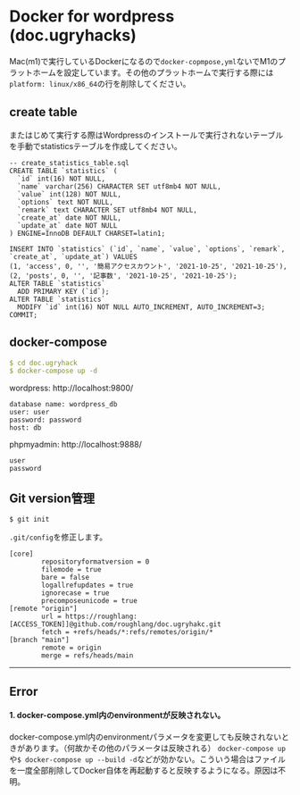 # Docker for wordpress (doc.ugryhacks)

Mac(m1)で実行しているDockerになるので`docker-copmpose,yml`ないでM1のプラットホームを設定しています。その他のプラットホームで実行する際には`platform: linux/x86_64`の行を削除してください。

## create table

またはじめて実行する際はWordpressのインストールで実行されないテーブルを手動でstatisticsテーブルを作成してください。

```
-- create_statistics_table.sql
CREATE TABLE `statistics` (
  `id` int(16) NOT NULL,
  `name` varchar(256) CHARACTER SET utf8mb4 NOT NULL,
  `value` int(128) NOT NULL,
  `options` text NOT NULL,
  `remark` text CHARACTER SET utf8mb4 NOT NULL,
  `create_at` date NOT NULL,
  `update_at` date NOT NULL
) ENGINE=InnoDB DEFAULT CHARSET=latin1;

INSERT INTO `statistics` (`id`, `name`, `value`, `options`, `remark`, `create_at`, `update_at`) VALUES
(1, 'access', 0, '', '簡易アクセスカウント', '2021-10-25', '2021-10-25'),
(2, 'posts', 0, '', '記事数', '2021-10-25', '2021-10-25');
ALTER TABLE `statistics`
  ADD PRIMARY KEY (`id`);
ALTER TABLE `statistics`
  MODIFY `id` int(16) NOT NULL AUTO_INCREMENT, AUTO_INCREMENT=3;
COMMIT;
```



## docker-compose

```docker-compose.yml
$ cd doc.ugryhack
$ docker-compose up -d
```
wordpress: http://localhost:9800/
```wp-config.php
database name: wordpress_db
user: user
password: password
host: db
```
phpmyadmin: http://localhost:9888/
```
user
password
```

## Git version管理

```
$ git init
```
`.git/config`を修正します。
```
[core]
        repositoryformatversion = 0
        filemode = true
        bare = false
        logallrefupdates = true
        ignorecase = true
        precomposeunicode = true
[remote "origin"]
        url = https://roughlang:[ACCESS_TOKEN]]@github.com/roughlang/doc.ugryhakc.git
        fetch = +refs/heads/*:refs/remotes/origin/*
[branch "main"]
        remote = origin
        merge = refs/heads/main
```






-------
## Error

#### 1. docker-compose.yml内のenvironmentが反映されない。
docker-compose.yml内のenvironmentパラメータを変更しても反映されないときがあります。（何故かその他のパラメータは反映される）
`docker-compose up`や`$ docker-compose up --build -d`などが効かない。こういう場合はファイルを一度全部削除してDocker自体を再起動すると反映するようになる。原因は不明。
